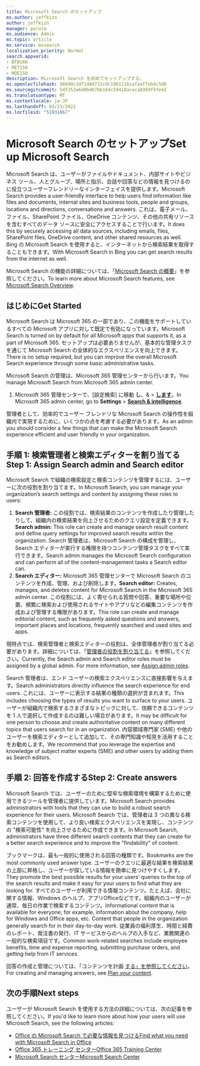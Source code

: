 ```yaml
---
title: Microsoft Search のセットアップ
ms.author: jeffkizn
author: jeffkizn
manager: parulm
ms.audience: Admin
ms.topic: article
ms.service: mssearch
localization_priority: Normal
search.appverid:
- BFB160
- MET150
- MOE150
description: Microsoft Search を初めてセットアップする。
ms.openlocfilehash: 98499c2df1d8d732cdc1961116cafaaffeb4c5d6
ms.sourcegitcommit: 5df252e6d0bd67bb1b4c59418aceca8369f5fe42
ms.translationtype: MT
ms.contentlocale: ja-JP
ms.lasthandoff: 03/23/2021
ms.locfileid: "51031667"
---
```

# <a name="set-up-microsoft-search"></a><span data-ttu-id="fbdc4-103">Microsoft Search のセットアップ</span><span class="sxs-lookup"><span data-stu-id="fbdc4-103">Set up Microsoft Search</span></span>

<span data-ttu-id="fbdc4-104">Microsoft Search は、ユーザーがファイルやドキュメント、内部サイトやビジネス ツール、人とグループ、場所と指示、会話や回答などの情報を見つけるのに役立つユーザーフレンドリーなインターフェイスを提供します。</span><span class="sxs-lookup"><span data-stu-id="fbdc4-104">Microsoft Search provides a user-friendly interface to help users find information like files and documents, internal sites and business tools, people and groups, locations and directions, conversations and answers.</span></span> <span data-ttu-id="fbdc4-105">これは、電子メール、ファイル、SharePoint ファイル、OneDrive コンテンツ、その他の共有リソースを含むすべてのデータ ソースに安全にアクセスすることで行います。</span><span class="sxs-lookup"><span data-stu-id="fbdc4-105">It does this by securely accessing all data sources, including emails, files, SharePoint files, OneDrive content, and other shared resources as well.</span></span> <span data-ttu-id="fbdc4-106">Bing の Microsoft Search を使用すると、インターネットから検索結果を取得することもできます。</span><span class="sxs-lookup"><span data-stu-id="fbdc4-106">With Microsoft Search in Bing you can get search results from the internet as well.</span></span>

<span data-ttu-id="fbdc4-107">Microsoft Search の機能の詳細については、「[Microsoft Search の概要](overview-microsoft-search.md)」を参照してください。</span><span class="sxs-lookup"><span data-stu-id="fbdc4-107">To learn more about Microsoft Search features, see [Microsoft Search Overview](overview-microsoft-search.md).</span></span>

## <a name="get-started"></a><span data-ttu-id="fbdc4-108">はじめに</span><span class="sxs-lookup"><span data-stu-id="fbdc4-108">Get Started</span></span>

<span data-ttu-id="fbdc4-109">Microsoft Search は Microsoft 365 の一部であり、この機能をサポートしているすべての Microsoft アプリに対して既定で有効になっています。</span><span class="sxs-lookup"><span data-stu-id="fbdc4-109">Microsoft Search is turned on by default for all Microsoft apps that supports it, as a part of Microsoft 365.</span></span> <span data-ttu-id="fbdc4-110">セットアップは必要ありませんが、基本的な管理タスクを通じて Microsoft Search の全体的なエクスペリエンスを向上できます。</span><span class="sxs-lookup"><span data-stu-id="fbdc4-110">There is no setup required, but you can improve the overall Microsoft Search experience through some basic administrative tasks.</span></span>

<span data-ttu-id="fbdc4-111">Microsoft Search の管理は、Microsoft 365 管理センターから行います。</span><span class="sxs-lookup"><span data-stu-id="fbdc4-111">You manage Microsoft Search from Microsoft 365 admin center.</span></span>

1. <span data-ttu-id="fbdc4-112">Microsoft 365 管理センターで、[設定検索] に移動 **し**、&  >  [**します**](https://admin.microsoft.com/Adminportal/Home#/MicrosoftSearch)。</span><span class="sxs-lookup"><span data-stu-id="fbdc4-112">In Microsoft 365 admin center, go to **Settings** > [**Search & intelligence**](https://admin.microsoft.com/Adminportal/Home#/MicrosoftSearch).</span></span>

<span data-ttu-id="fbdc4-113">管理者として、効率的でユーザー フレンドリな Microsoft Search の操作性を組織内で実現するために、いくつかの点を考慮する必要があります。</span><span class="sxs-lookup"><span data-stu-id="fbdc4-113">As an admin you should consider a few things that can make the Microsoft Search experience efficient and user friendly in your organization.</span></span>

## <a name="step-1-assign-search-admin-and-search-editor"></a><span data-ttu-id="fbdc4-114">手順 1: 検索管理者と検索エディターを割り当てる</span><span class="sxs-lookup"><span data-stu-id="fbdc4-114">Step 1: Assign Search admin and Search editor</span></span>

<span data-ttu-id="fbdc4-115">Microsoft Search で組織の検索設定と検索コンテンツを管理するには、ユーザーに次の役割を割り当てます。</span><span class="sxs-lookup"><span data-stu-id="fbdc4-115">In Microsoft Search, you can manage your organization’s search settings and content by assigning these roles to users:</span></span>

1. <span data-ttu-id="fbdc4-116">**Search 管理者:** この役割では、検索結果のコンテンツを作成したり管理したりして、組織内の検索結果を向上させるためのクエリ設定を定義できます。</span><span class="sxs-lookup"><span data-stu-id="fbdc4-116">**Search admin:** This role can create and manage search result content and define query settings for improved search results within the organization.</span></span> <span data-ttu-id="fbdc4-117">Search 管理者は、Microsoft Search の構成を管理し、Search エディターが実行する権限を持つコンテンツ管理タスクをすべて実行できます。</span><span class="sxs-lookup"><span data-stu-id="fbdc4-117">Search admin manages the Microsoft Search configuration and can perform all of the content-management tasks a Search editor can.</span></span>
2. <span data-ttu-id="fbdc4-118">**Search エディター:** Microsoft 365 管理センターで Microsoft Search のコンテンツを作成、管理、および削除します。</span><span class="sxs-lookup"><span data-stu-id="fbdc4-118">**Search editor:** Creates, manages, and deletes content for Microsoft Search in the Microsoft 365 admin center.</span></span> <span data-ttu-id="fbdc4-119">この役割には、よく寄せられる質問や回答、重要な場所や位置、頻繁に検索および使用されるサイトやアプリなどの編集コンテンツを作成および管理する権限があります。</span><span class="sxs-lookup"><span data-stu-id="fbdc4-119">This role can create and manage editorial content, such as frequently asked questions and answers, important places and locations, frequently searched and used sites and apps.</span></span>

<span data-ttu-id="fbdc4-120">現時点では、検索管理者と検索エディターの役割は、全体管理者が割り当てる必要があります。詳細については、「[管理者の役割を割り当てる](/office365/admin/add-users/assign-admin-roles?view=o365-worldwide)」を参照してください。</span><span class="sxs-lookup"><span data-stu-id="fbdc4-120">Currently, the Search admin and Search editor roles must be assigned by a global admin. For more information, see [Assign admin roles](/office365/admin/add-users/assign-admin-roles?view=o365-worldwide).</span></span>

<span data-ttu-id="fbdc4-121">Search 管理者は、エンド ユーザーの検索エクスペリエンスに直接影響を与えます。</span><span class="sxs-lookup"><span data-stu-id="fbdc4-121">Search administrators directly influence the search experience for end users.</span></span> <span data-ttu-id="fbdc4-122">これには、ユーザーに表示する結果の種類の選択が含まれます。</span><span class="sxs-lookup"><span data-stu-id="fbdc4-122">This includes choosing the types of results you want to surface to your users.</span></span> <span data-ttu-id="fbdc4-123">ユーザーが組織内で検索するさまざまなトピックに対して、信頼できるコンテンツを 1 人で選択して作成するのは難しい場合があります。</span><span class="sxs-lookup"><span data-stu-id="fbdc4-123">It may be difficult for one person to choose and create authoritative content on many different topics that users search for in an organization.</span></span> <span data-ttu-id="fbdc4-124">内容領域専門家 (SME) や他のユーザーを検索エディターとして追加して、その専門知識や知見を活用することをお勧めします。</span><span class="sxs-lookup"><span data-stu-id="fbdc4-124">We recommend that you leverage the expertise and knowledge of subject matter experts (SME) and other users by adding them as Search editors.</span></span>

## <a name="step-2-create-answers"></a><span data-ttu-id="fbdc4-125">手順 2: 回答を作成する</span><span class="sxs-lookup"><span data-stu-id="fbdc4-125">Step 2: Create answers</span></span>

<span data-ttu-id="fbdc4-126">Microsoft Search では、ユーザーのために堅牢な検索環境を構築するために使用できるツールを管理者に提供しています。</span><span class="sxs-lookup"><span data-stu-id="fbdc4-126">Microsoft Search provides administrators with tools that they can use to build a robust search experience for their users.</span></span> <span data-ttu-id="fbdc4-127">Microsoft Search では、管理者は 3 つの異なる検索コンテンツを使用して、より良い検索エクスペリエンスを実現し、コンテンツの "検索可能性" を向上させるために作成できます。</span><span class="sxs-lookup"><span data-stu-id="fbdc4-127">In Microsoft Search, administrators have three different search contents that they can create for a better search experience and to improve the "findability" of content:</span></span>

<span data-ttu-id="fbdc4-128">ブックマークは、最も一般的に使用される回答の種類です。</span><span class="sxs-lookup"><span data-stu-id="fbdc4-128">Bookmarks are the most commonly used answer type.</span></span> <span data-ttu-id="fbdc4-129">ユーザーのクエリに最適な結果を検索結果の上部に昇格し、ユーザーが探している情報を簡単に見つけやすくします。</span><span class="sxs-lookup"><span data-stu-id="fbdc4-129">They promote the best possible results for your users’ queries to the top of the search results and make it easy for your users to find what they are looking for.</span></span>
<span data-ttu-id="fbdc4-130">すべてのユーザーが利用できる情報コンテンツ。たとえば、会社に関する情報、Windows のヘルプ、アプリOfficeなどです。組織内のユーザーが通常、毎日の作業で検索するコンテンツ。</span><span class="sxs-lookup"><span data-stu-id="fbdc4-130">Informational content that is available for everyone; for example, information about the company, help for Windows and Office apps, etc. Content that people in the organization generally search for in their day-to-day work.</span></span> <span data-ttu-id="fbdc4-131">従業員の福利厚生、時間と経費のレポート、発注書の発行、IT サービスからのヘルプの入手など、業務関連の一般的な検索項目です。</span><span class="sxs-lookup"><span data-stu-id="fbdc4-131">Common work-related searches include employee benefits, time and expense reporting, submitting purchase orders, and getting help from IT services.</span></span>

<span data-ttu-id="fbdc4-132">回答の作成と管理については、「コンテンツを計画 [する」を参照してください](plan-your-content.md)。</span><span class="sxs-lookup"><span data-stu-id="fbdc4-132">For creating and managing answers, see [Plan your content](plan-your-content.md).</span></span>

## <a name="next-steps"></a><span data-ttu-id="fbdc4-133">次の手順</span><span class="sxs-lookup"><span data-stu-id="fbdc4-133">Next steps</span></span>

<span data-ttu-id="fbdc4-134">ユーザーが Microsoft Search を使用する方法の詳細については、次の記事を参照してください。</span><span class="sxs-lookup"><span data-stu-id="fbdc4-134">If you'd like to learn more about how your users will use Microsoft Search, see the following articles:</span></span>

- [<span data-ttu-id="fbdc4-135">Office の Microsoft Search で必要な情報を見つける</span><span class="sxs-lookup"><span data-stu-id="fbdc4-135">Find what you need with Microsoft Search in Office</span></span>](https://support.office.com/article/find-what-you-need-with-microsoft-search-in-office-2457d4d8-48a8-4ad4-ab89-5a0657aa8446)
- [<span data-ttu-id="fbdc4-136">Office 365 トレーニング センター</span><span class="sxs-lookup"><span data-stu-id="fbdc4-136">Office 365 Training Center</span></span>](https://support.office.com/office-training-center)
- [<span data-ttu-id="fbdc4-137">Microsoft Search センター</span><span class="sxs-lookup"><span data-stu-id="fbdc4-137">Microsoft Search Center</span></span>](https://support.office.com/article/-working-title-microsoft-search-center-b8bf5a2c-7515-40a9-9a6a-b8ed382c86bc)